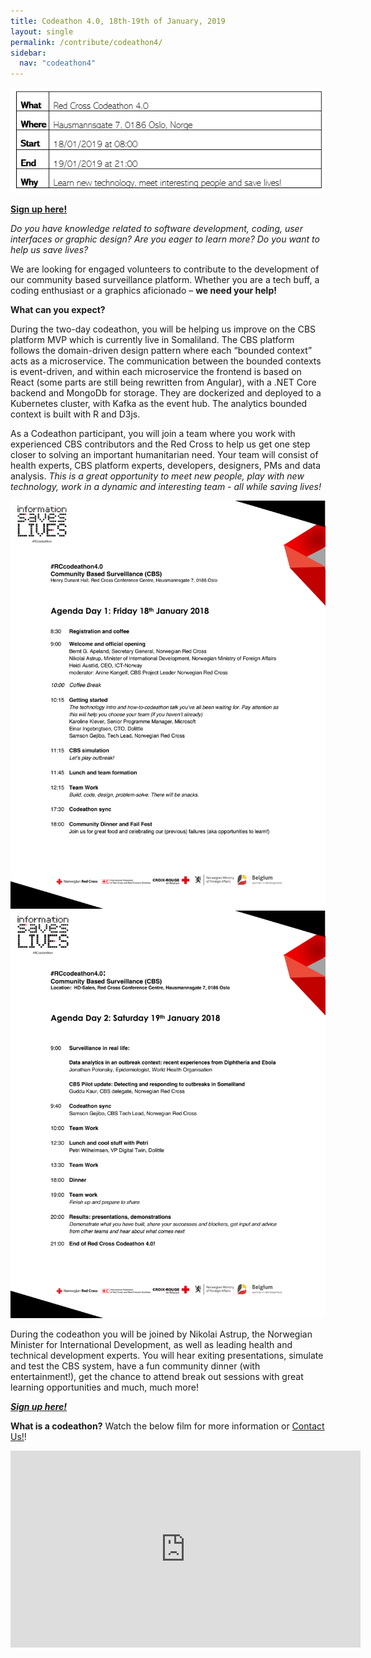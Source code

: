 ```yaml
---
title: Codeathon 4.0, 18th-19th of January, 2019
layout: single
permalink: /contribute/codeathon4/
sidebar:
  nav: "codeathon4"
---
```


<a href="/assets/images/timetablecodeathon1.png"><img src="/assets/images/timetablecodeathon1.png"></a>

[**Sign up here!**](https://events.provisoevent.no/r%C3%B8dekors/events/RedCrossCodeathon4/register) 

*Do you have knowledge related to software development, coding, user interfaces or graphic design? Are you eager to learn more? Do you want to help us save lives?* 

We are looking for engaged volunteers to contribute to the development of our community based surveillance platform. Whether you are a tech buff, a coding enthusiast or a graphics aficionado – **we need your help!** 

**What can you expect?** 

During the two-day codeathon, you will be helping us improve on the CBS platform MVP which is currently live in Somaliland. The CBS platform follows the domain-driven design pattern where each “bounded context” acts as a microservice. The communication between the bounded contexts is event-driven, and within each microservice the frontend is based on React (some parts are still being rewritten from Angular), with a .NET Core backend and MongoDb for storage. They are dockerized and deployed to a Kubernetes cluster, with Kafka as the event hub. The analytics bounded context is built with R and D3js. 

As a Codeathon participant, you will join a team where you work with experienced CBS contributors and the Red Cross to help us get one step closer to solving an important humanitarian need. Your team will consist of health experts, CBS platform experts, developers, designers, PMs and data analysis. *This is a great opportunity to meet new people, play with new technology, work in a dynamic and interesting team - all while saving lives!* 

<a href="/assets/images/Codeathonagenda111.PNG"><img src="/assets/images/Codeathonagenda111.PNG"></a>
<a href="/assets/images/Codeathonagenda222.PNG"><img src="/assets/images/Codeathonagenda222.PNG"></a>
  
During the codeathon you will be joined by Nikolai Astrup, the Norwegian Minister for International Development, as well as leading health and technical development experts. You will hear exiting presentations, simulate and test the CBS system, have a fun community dinner (with entertainment!), get the chance to attend break out sessions with great learning opportunities and much, much more! 

[***Sign up here!***](https://events.provisoevent.no/r%C3%B8dekors/events/RedCrossCodeathon4/register) 

**What is a codeathon?** Watch the below film for more information or [Contact Us!](https://cbsrc.org/contactus/)!
<iframe width="560" height="315" src="https://www.youtube.com/embed/6op40mK7rYs" frameborder="0" allow="accelerometer; autoplay; encrypted-media; gyroscope; picture-in-picture" allowfullscreen></iframe>




